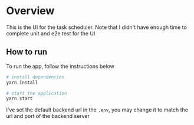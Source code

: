 # Overview

This is the UI for the task scheduler. Note that I didn't have enough time to complete unit and e2e test for the UI

## How to run

To run the app, follow the instructions below

```bash
# install dependencies
yarn install

# start the application
yarn start
```

I've set the default backend url in the `.env`, you may change it to match the url and port of the backend server

